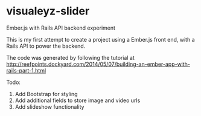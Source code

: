 # visualeyz-slider
Ember.js with Rails API backend experiment

This is my first attempt to create a project using a Ember.js front end, with a Rails API to power the backend.

The code was generated by following the tutorial at
http://reefpoints.dockyard.com/2014/05/07/building-an-ember-app-with-rails-part-1.html

Todo:

1. Add Bootstrap for styling
2. Add additional fields to store image and video urls
3. Add slideshow functionality
